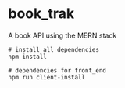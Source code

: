 # book_trak
A book API using the MERN stack
~~~
# install all dependencies
npm install

# dependencies for front_end
npm run client-install 
